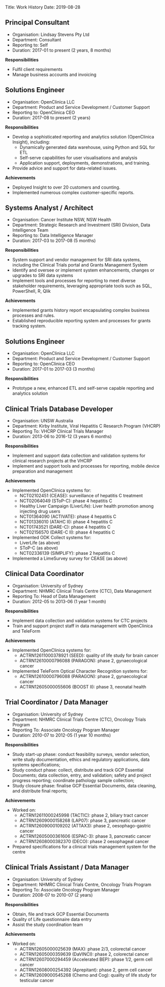 Title: Work History
Date: 2019-08-28


## Principal Consultant
- Organisation: Lindsay Stevens Pty Ltd
- Department: Consultant
- Reporting to: Self
- Duration: 2017-01 to present (2 years, 8 months)

**Responsibilities**

- Fulfil client requirements
- Manage business accounts and invoicing


## Solutions Engineer

- Organisation: OpenClinica LLC
- Department: Product and Service Development / Customer Support 
- Reporting to: OpenClinica CEO
- Duration: 2017-08 to present (2 years)


**Responsibilities**

- Develop a sophisticated reporting and analytics solution (OpenClinica Insight), including:
  - Dynamically generated data warehouse, using Python and SQL for ETL
  - Self-serve capabilities for user visualisations and analysis
  - Application support, deployments, demonstrations, and training.
- Provide advice and support for data-related issues.


**Achievements**

- Deployed Insight to over 20 customers and counting.
- Implemented numerous complex customer-specific reports.


## Systems Analyst / Architect

- Organisation: Cancer Institute NSW, NSW Health
- Department: Strategic Research and Investment (SRI) Division, Data Intelligence Team
- Reporting to: Data Intelligence Manager
- Duration: 2017-03 to 2017-08 (5 months)


**Responsibilities**

- System support and vendor management for SRI data systems, including the Clinical Trials portal and Grants Management System
- Identify and oversee or implement system enhancements, changes or upgrades to SRI data systems
- Implement tools and processes for reporting to meet diverse stakeholder requirements, leveraging appropriate tools such as SQL, PowerShell, R, Qlik

**Achievements**

- Implemented grants history report encapsulating complex business processes and rules.
- Established reproducible reporting system and processes for grants tracking system.


## Solutions Engineer

- Organisation: OpenClinica LLC
- Department: Product and Service Development / Customer Support 
- Reporting to: OpenClinica CEO
- Duration: 2017-01 to 2017-03 (3 months)


**Responsibilities**

- Prototype a new, enhanced ETL and self-serve capable reporting and analytics solution


## Clinical Trials Database Developer

- Organisation: UNSW Australia
- Department: Kirby Institute, Viral Hepatitis C Research Program (VHCRP)
- Reporting To: VHCRP Clinical Trials Manager
- Duration: 2013-06 to 2016-12  (3 years 6 months)


**Responsibilities**

- Implement and support data collection and validation systems for clinical research projects at the VHCRP
- Implement and support tools and processes for reporting, mobile device preparation and management


**Achievements**

- Implemented OpenClinica systems for:
    - NCT02102451 (CEASE): surveillance of hepatitis C treatment
    - NCT02064049 (SToP-C): phase 4 hepatitis C
    - Healthy Liver Campaign (LiverLife): Liver health promotion among injecting drug users
    - NCT01364090 (ACTIVATE): phase 4 hepatitis C
    - NCT01336010 (ATAHC II): phase 4 hepatitis C
    - NCT01743521 (DARE-C): phase 4 hepatitis C
    - NCT02156570 (DARE-C II): phase 4 hepatitis C
- Implemented ODK Collect systems for:
    - LiverLife (as above)
    - SToP-C (as above)
    - NCT02336139 (SIMPLIFY): phase 2 hepatitis C
- Implemented a LimeSurvey survey for CEASE (as above)


## Clinical Data Coordinator

- Organisation: University of Sydney
- Department: NHMRC Clinical Trials Centre (CTC), Data Management
- Reporting To: Head of Data Management
- Duration: 2012-05 to 2013-06 (1 year 1 month)


**Responsibilities**

- Implement data collection and validation systems for CTC projects
- Train and support project staff in data management with OpenClinica and TeleForm


**Achievements**

- Implemented OpenClinica systems for:
    - ACTRN12611000378921 (SEED): quality of life study for brain cancer
    - ACTRN12610000796088 (PARAGON): phase 2, gynaecological cancer
- Implemented TeleForm Optical Character Recognition systems for:
    - ACTRN12610000796088 (PARAGON): phase 2, gynaecological cancer
    - ACTRN12605000055606 (BOOST II): phase 3, neonatal health


## Trial Coordinator / Data Manager

- Organisation: University of Sydney
- Department: NHMRC Clinical Trials Centre (CTC), Oncology Trials Program
- Reporting To: Associate Oncology Program Manager
- Duration: 2010-07 to 2012-05 (1 year 10 months)


**Responsibilities**

- Study start-up phase: conduct feasibility surveys, vendor selection, write study documentation, ethics and regulatory applications, data systems specifications;
- Study conduct phase: collect, distribute and track GCP Essential Documents; data collection, entry, and validation; safety and project progress reporting; coordinate pathology sample collection;
- Study closure phase: finalise GCP Essential Documents, data cleaning, and distribute final reports;


**Achievements**

- Worked on:
    - ACTRN12611000245998 (TACTIC): phase 2, biliary tract cancer
    - ACTRN12609000158268 (LAP07): phase 3, pancreatic cancer
    - ACTRN12609000109202 (ATTAX3): phase 2, oesophago-gastric cancer
    - ACTRN12605000361606 (ESPAC-3): phase 3, pancreatic cancer
    - ACTRN12608000382370 (DECO): phase 2 oesophageal cancer
- Prepared specifications for a clinical trials management system for the centre


## Clinical Trials Assistant / Data Manager

- Organisation: University of Sydney
- Department: NHMRC Clinical Trials Centre, Oncology Trials Program
- Reporting To: Associate Oncology Program Manager
- Duration: 2008-07 to 2010-07 (2 years)


**Responsibilities**

- Obtain, file and track GCP Essential Documents
- Quality of Life questionnaire data entry
- Assist the study coordination team

**Achievements**

- Worked on:
    - ACTRN12605000025639 (MAX): phase 2/3, colorectal cancer
    - ACTRN12605000359639 (DaVINCI): phase 2, colorectal cancer
    - ACTRN12607000294459 (Accelerated BEP): phase 1/2, germ cell cancer
    - ACTRN12608000254392 (Aprepitant): phase 2, germ cell cancer
    - ACTRN12609000545268 (Chemo and Cog): quality of life study for testicular cancer
